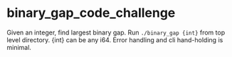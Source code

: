 # binary_gap_code_challenge

Given an integer, find largest binary gap. Run ```./binary_gap {int}``` from top level directory. 
{int} can be any i64. Error handling and cli hand-holding is minimal. 
